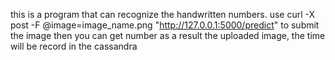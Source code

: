 this is a program that can recognize the handwritten numbers.
use curl -X post -F @image=image_name.png "http://127.0.0.1:5000/predict" to submit the image
then you can get number as a result
the uploaded image, the time will be record in the cassandra
